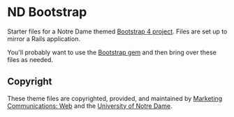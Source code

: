 # ND Bootstrap

Starter files for a Notre Dame themed [Bootstrap 4 project](https://v4-alpha.getbootstrap.com/). Files are set up to mirror a Rails application.

You'll probably want to use the [Bootstrap gem](https://github.com/twbs/bootstrap-rubygem) and then bring over these files as needed.

## Copyright

These theme files are copyrighted, provided, and maintained by [Marketing Communications: Web](https://marcomm.nd.edu/web/) and the [University of Notre Dame](https://www.nd.edu/).
